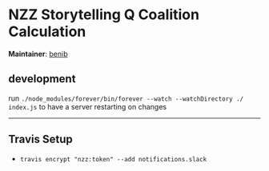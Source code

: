 # NZZ Storytelling Q Coalition Calculation

**Maintainer**: [benib](https://github.com/benib)

## development
run `./node_modules/forever/bin/forever --watch --watchDirectory ./ index.js` to have a server restarting on changes


-----

## Travis Setup
  * `travis encrypt "nzz:token" --add notifications.slack`
